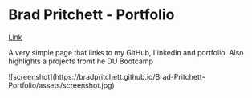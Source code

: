 <h1>Brad Pritchett - Portfolio</h1>
<a href="https://bradpritchett.github.io/Brad-Pritchett-Portfolio/" target="_blank">Link</a>
<p>A very simple page that links to my GitHub, LinkedIn and portfolio. Also highlights a projects fromt he DU Bootcamp</p>
![screenshot](https://bradpritchett.github.io/Brad-Pritchett-Portfolio/assets/screenshot.jpg)